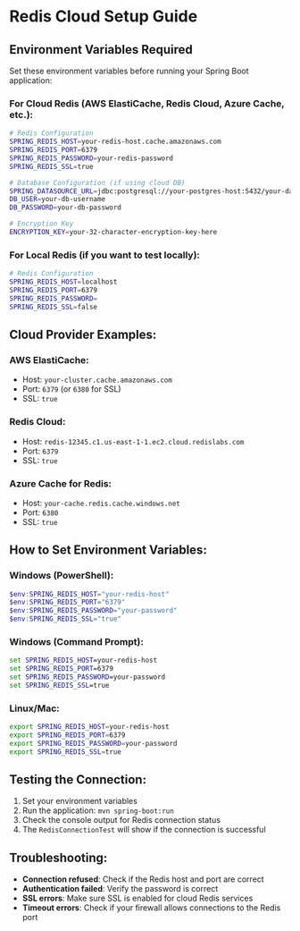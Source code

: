 # Redis Cloud Setup Guide

## Environment Variables Required

Set these environment variables before running your Spring Boot application:

### For Cloud Redis (AWS ElastiCache, Redis Cloud, Azure Cache, etc.):

```bash
# Redis Configuration
SPRING_REDIS_HOST=your-redis-host.cache.amazonaws.com
SPRING_REDIS_PORT=6379
SPRING_REDIS_PASSWORD=your-redis-password
SPRING_REDIS_SSL=true

# Database Configuration (if using cloud DB)
SPRING_DATASOURCE_URL=jdbc:postgresql://your-postgres-host:5432/your-database
DB_USER=your-db-username
DB_PASSWORD=your-db-password

# Encryption Key
ENCRYPTION_KEY=your-32-character-encryption-key-here
```

### For Local Redis (if you want to test locally):

```bash
# Redis Configuration
SPRING_REDIS_HOST=localhost
SPRING_REDIS_PORT=6379
SPRING_REDIS_PASSWORD=
SPRING_REDIS_SSL=false
```

## Cloud Provider Examples:

### AWS ElastiCache:
- Host: `your-cluster.cache.amazonaws.com`
- Port: `6379` (or `6380` for SSL)
- SSL: `true`

### Redis Cloud:
- Host: `redis-12345.c1.us-east-1-1.ec2.cloud.redislabs.com`
- Port: `6379`
- SSL: `true`

### Azure Cache for Redis:
- Host: `your-cache.redis.cache.windows.net`
- Port: `6380`
- SSL: `true`

## How to Set Environment Variables:

### Windows (PowerShell):
```powershell
$env:SPRING_REDIS_HOST="your-redis-host"
$env:SPRING_REDIS_PORT="6379"
$env:SPRING_REDIS_PASSWORD="your-password"
$env:SPRING_REDIS_SSL="true"
```

### Windows (Command Prompt):
```cmd
set SPRING_REDIS_HOST=your-redis-host
set SPRING_REDIS_PORT=6379
set SPRING_REDIS_PASSWORD=your-password
set SPRING_REDIS_SSL=true
```

### Linux/Mac:
```bash
export SPRING_REDIS_HOST=your-redis-host
export SPRING_REDIS_PORT=6379
export SPRING_REDIS_PASSWORD=your-password
export SPRING_REDIS_SSL=true
```

## Testing the Connection:

1. Set your environment variables
2. Run the application: `mvn spring-boot:run`
3. Check the console output for Redis connection status
4. The `RedisConnectionTest` will show if the connection is successful

## Troubleshooting:

- **Connection refused**: Check if the Redis host and port are correct
- **Authentication failed**: Verify the password is correct
- **SSL errors**: Make sure SSL is enabled for cloud Redis services
- **Timeout errors**: Check if your firewall allows connections to the Redis port
